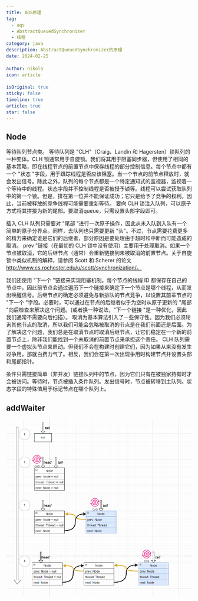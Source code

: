```yaml
---
title: AQS原理
tag:
  - aqs
  - AbstractQueuedSynchronizer 
  - 线程
category: java
description: AbstractQueuedSynchronizer的原理
date: 2024-02-25

author: nikola
icon: article

isOriginal: true
sticky: false
timeline: true
article: true
star: false
---
```




## Node

等待队列节点类。
等待队列是 "CLH"（Craig、Landin 和 Hagersten）锁队列的一种变体。CLH 锁通常用于自旋锁。我们将其用于阻塞同步器，但使用了相同的基本策略，即在线程节点的前置节点中保存线程的部分控制信息。每个节点中都有一个 "状态 "字段，用于跟踪线程是否应该阻塞。当一个节点的前节点释放时，就会发出信号。除此之外，队列的每个节点都是一个特定通知式的监视器，监视着一个等待中的线程。状态字段并不控制线程是否被授予锁等。线程可以尝试获取队列中的第一个锁。但是，排在第一位并不能保证成功；它只是给予了竞争的权利。因此，当前被释放的竞争线程可能需要重新等待。
要向 CLH 锁注入队列，可以原子方式将其拼接为新的尾部。要取消queue，只需设置头部字段即可。

  
插入 CLH 队列只需要对 "尾部 "进行一次原子操作，因此从未入队到入队有一个简单的原子分界点。同样，去队列也只需要更新 "头"。不过，节点需要花费更多的精力来确定谁是它们的后继者，部分原因是要处理由于超时和中断而可能造成的取消。
prev "链接（在最初的 CLH 锁中没有使用）主要用于处理取消。如果一个节点被取消，它的后继节点（通常）会重新链接到未被取消的前置节点。关于自旋锁中类似机制的解释，请参阅 Scott 和 Scherer 的论文 http://www.cs.rochester.edu/u/scott/synchronization/。

我们还使用 "下一个 "链接来实现阻塞机制。每个节点的线程 ID 都保存在自己的节点中，因此前节点会通过遍历下一个链接来确定下一个节点是哪个线程，从而发出唤醒信号。后继节点的确定必须避免与新排队的节点竞争，以设置其前辈节点的 "下一个 "字段。必要时，可以通过在节点的后继者似乎为空时从原子更新的 "尾部 "向后检查来解决这个问题。(或者换一种说法，"下一个链接 "是一种优化，因此我们通常不需要向后扫描）。
取消为基本算法引入了一些保守性。因为我们必须轮询其他节点的取消，所以我们可能会忽略被取消的节点是在我们前面还是后面。为了解决这个问题，我们总是在取消节点时取消后继节点，让它们稳定在一个新的前置节点上，除非我们能找到一个未取消的前置节点来承担这个责任。
CLH 队列需要一个虚拟头节点来启动。但我们不会在构建时创建它们，因为如果从来没有发生过争用，那就白费力气了。相反，我们会在第一次出现争用时构建节点并设置头部和尾部指针。

条件只需链接简单（非并发）链接队列中的节点，因为它们只有在被独家持有时才会被访问。等待时，节点被插入条件队列。发出信号时，节点被转移到主队列。状态字段的特殊值用于标记节点在哪个队列上。





## addWaiter

![20240229213457](https://raw.githubusercontent.com/NikolaZhang/image-blog/main/1-aqs/20240229213457.png)